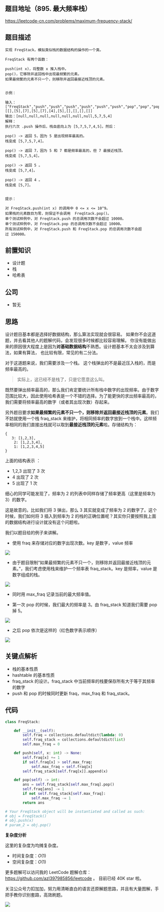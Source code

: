 ## 题目地址（895. 最大频率栈）

https://leetcode-cn.com/problems/maximum-frequency-stack/

## 题目描述

```
实现 FreqStack，模拟类似栈的数据结构的操作的一个类。

FreqStack 有两个函数：

push(int x)，将整数 x 推入栈中。
pop()，它移除并返回栈中出现最频繁的元素。
如果最频繁的元素不只一个，则移除并返回最接近栈顶的元素。
 

示例：

输入：
["FreqStack","push","push","push","push","push","push","pop","pop","pop","pop"],
[[],[5],[7],[5],[7],[4],[5],[],[],[],[]]
输出：[null,null,null,null,null,null,null,5,7,5,4]
解释：
执行六次 .push 操作后，栈自底向上为 [5,7,5,7,4,5]。然后：

pop() -> 返回 5，因为 5 是出现频率最高的。
栈变成 [5,7,5,7,4]。

pop() -> 返回 7，因为 5 和 7 都是频率最高的，但 7 最接近栈顶。
栈变成 [5,7,5,4]。

pop() -> 返回 5 。
栈变成 [5,7,4]。

pop() -> 返回 4 。
栈变成 [5,7]。
 

提示：

对 FreqStack.push(int x) 的调用中 0 <= x <= 10^9。
如果栈的元素数目为零，则保证不会调用  FreqStack.pop()。
单个测试样例中，对 FreqStack.push 的总调用次数不会超过 10000。
单个测试样例中，对 FreqStack.pop 的总调用次数不会超过 10000。
所有测试样例中，对 FreqStack.push 和 FreqStack.pop 的总调用次数不会超过 150000。

```

## 前置知识

- 设计题
- 栈
- 哈希表

## 公司

- 暂无

## 思路

设计题目基本都是选择好数据结构，那么算法实现就会很容易。 如果你不会这道题，并去看其他人的题解代码，会发现很多时候都比较容易理解。 你没有能做出来的原因很大程度上是因为**对基础数据结构**不熟悉。设计题基本不太会涉及到算法，如果有算法， 也比较有限，常见的有二分法。

对于这道题来说，我们需要涉及一个栈。 这个栈弹出的不是最近压入栈的，而是频率最高的。

> 实际上，这已经不是栈了，只是它愿意这么叫。

既然要弹出频率最高的，那么我们肯定要统计所有栈中数字的出现频率。由于数字范围比较大，因此使用哈希表是一个不错的选择。为了能更快的求出频率最高的，我们需要将频率最高的数字（或者其出现次数）存起来。

另外题目要求**如果最频繁的元素不只一个，则移除并返回最接近栈顶的元素**。我们不妨就使用一个栈 fraq_stack 来维护，将相同频率的数字放到一个栈中。这样频率相同的我们直接出栈就可以取到**最接近栈顶的元素**啦。存储结构为：

```
{
   3: [1,2,3],
    2: [1,2,3,4],
    1: [1,2,3,4,5]
}
```

上面的结构表示 ：

- 1,2,3 出现了 3 次
- 4 出现了 2 次
- 5 出现了 1 次

细心的同学可能发现了，频率为 2 的列表中同样存储了频率更高（这里是频率为 3）的数字。

这是故意的。比如我们将 3 弹出，那么 3 其实就变成了频率为 2 的数字了。这个时候，我们如何将 3 插入到频率为 2 的栈的正确位置呢？其实你只要按照我上面的数据结构进行设计就没有这个问题啦。

我们以题目给的例子来讲解。

- 使用 fraq 来存储对应的数字出现次数。key 是数字，value 频率

![](https://tva1.sinaimg.cn/large/007S8ZIlly1ghluav001bj30d00la74y.jpg)

- 由于题目限制“如果最频繁的元素不只一个，则移除并返回最接近栈顶的元素。”，我们考虑使用栈来维护一个频率表 fraq_stack。key 是频率，value 是数字组成的栈。

![](https://tva1.sinaimg.cn/large/007S8ZIlly1ghlub1bwg0j30k20i8gnh.jpg)

- 同时用 max_fraq 记录当前的最大频率值。

- 第一次 pop 的时候，我们最大的频率是 3。由 fraq_stack 知道我们需要 pop 掉 5。

![](https://tva1.sinaimg.cn/large/007S8ZIlly1ghlub2e82vj31160nan00.jpg)

- 之后 pop 依次是这样的（红色数字表示顺序）

![](https://tva1.sinaimg.cn/large/007S8ZIlly1ghlub3rxt5j30pk0kitb7.jpg)

## 关键点解析

- 栈的基本性质
- hashtable 的基本性质
- fraq_stack 的设计。fraq_stack 中当前频率的栈要保存所有大于等于其频率的数字
- push 和 pop 的时候同时更新 fraq，max_fraq 和 fraq_stack。

## 代码

```python
class FreqStack:

    def __init__(self):
        self.fraq = collections.defaultdict(lambda: 0)
        self.fraq_stack = collections.defaultdict(list)
        self.max_fraq = 0

    def push(self, x: int) -> None:
        self.fraq[x] += 1
        if self.fraq[x] > self.max_fraq:
            self.max_fraq = self.fraq[x]
        self.fraq_stack[self.fraq[x]].append(x)

    def pop(self) -> int:
        ans = self.fraq_stack[self.max_fraq].pop()
        self.fraq[ans] -= 1
        if not self.fraq_stack[self.max_fraq]:
            self.max_fraq -= 1
        return ans

# Your FreqStack object will be instantiated and called as such:
# obj = FreqStack()
# obj.push(x)
# param_2 = obj.pop()
```

**复杂度分析**

这里的复杂度为均摊复杂度。

- 时间复杂度：$O(1)$
- 空间复杂度：$O(1)$

更多题解可以访问我的 LeetCode 题解仓库：https://github.com/azl397985856/leetcode 。 目前已经 40K star 啦。

关注公众号力扣加加，努力用清晰直白的语言还原解题思路，并且有大量图解，手把手教你识别套路，高效刷题。

![](https://tva1.sinaimg.cn/large/007S8ZIlly1gfcuzagjalj30p00dwabs.jpg)
